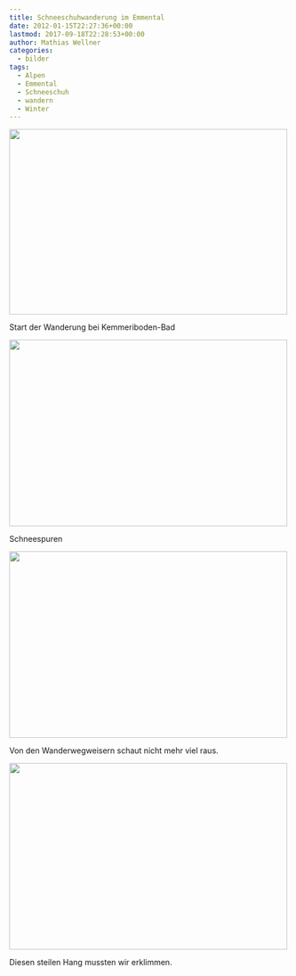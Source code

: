 ```yaml
---
title: Schneeschuhwanderung im Emmental
date: 2012-01-15T22:27:36+00:00
lastmod: 2017-09-18T22:28:53+00:00
author: Mathias Wellner
categories:
  - bilder
tags:
  - Alpen
  - Emmental
  - Schneeschuh
  - wandern
  - Winter
---
```

<div style="width: 510px" class="wp-caption aligncenter">
  <img src="https://lh3.googleusercontent.com/-MKJCcqsEkn8/TxwqnQa53UI/AAAAAAAAAS0/-3h-jyJA2hM/s800/MW_20120114_1742.jpg" height="333" width="500" />
  
  <p class="wp-caption-text">
    Start der Wanderung bei Kemmeriboden-Bad<br />
  </p>
</div>

<div style="width: 510px" class="wp-caption aligncenter">
  <img src="https://lh4.googleusercontent.com/-cNyYc0qHTOY/TxwqnOxnsnI/AAAAAAAAASw/8gRg6Ai_mzs/s800/MW_20120114_1753.jpg" height="335" width="500" />
  
  <p class="wp-caption-text">
    Schneespuren<br />
  </p>
</div>

<div style="width: 510px" class="wp-caption aligncenter">
  <img src="https://lh6.googleusercontent.com/-e0jn2BIIWOI/TxwqoGydW1I/AAAAAAAAAS8/7-DzM20qP0k/s800/MW_20120115_1763.jpg" height="335" width="500" />
  
  <p class="wp-caption-text">
    Von den Wanderwegweisern schaut nicht mehr viel raus.<br />
  </p>
</div>

<div style="width: 510px" class="wp-caption aligncenter">
  <img src="https://lh4.googleusercontent.com/-1vZ_t8AX1yc/TxwqoshpG0I/AAAAAAAAATI/jaEkoPjZz1w/s800/MW_20120115_1769.jpg" height="335" width="500" />
  
  <p class="wp-caption-text">
    Diesen steilen Hang mussten wir erklimmen.<br />
  </p>
</div>